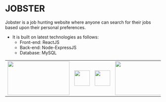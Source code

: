 # JOBSTER


Jobster is a job hunting website where anyone can search for their jobs based upon their personal preferences. 

* It is built on latest technologies as follows: 
	* Front-end: ReactJS 
	* Back-end: Node-ExpressJS
	* Database: MySQL


<table>
<tr>
<td>
<img src="https://www.metaltoad.com/sites/default/files/styles/large_personal_photo_870x500_/public/2020-05/react-js-blog-header.png?itok=VbfDeSgJ" width="200" height="110">
</td>
<td>
<img src="https://buttercms.com/static/images/tech_banners/ExpressJS.png" width="" height="50">
</td>
<td>
<img src="https://upload.wikimedia.org/wikipedia/commons/thumb/7/7e/Node.js_logo_2015.svg/1200px-Node.js_logo_2015.svg.png" width="" height="50">
</td>
<td>
<img src="https://www.logo.wine/a/logo/MySQL/MySQL-Logo.wine.svg" width="200" height="110">
</td>
</table>
